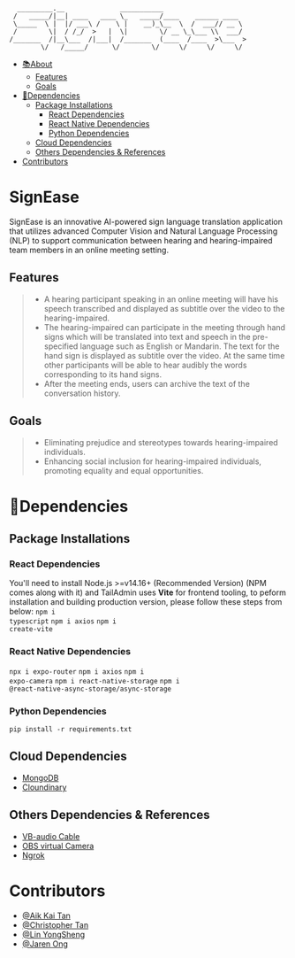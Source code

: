 ```
  _________.__              ___________                     
 /   _____/|__| ____   ____ \_   _____/____    ______ ____  
 \_____  \ |  |/ ___\ /    \ |    __)_\__  \  /  ___// __ \ 
 /        \|  / /_/  >   |  \|        \/ __ \_\___ \\  ___/ 
/_______  /|__\___  /|___|  /_______  (____  /____  >\___  >
        \/   /_____/      \/        \/     \/     \/     \/
```
- [📚About](#signease)
  - [Features](#features)
  - [Goals](#goals)
- [🔗Dependencies](#dependencies)
  - [Package Installations](#package-installations)
    - [React Dependencies](#react-dependencies)
    - [React Native Dependencies](#react-native-dependencies)
    - [Python Dependencies](#python-dependencies)
  - [Cloud Dependencies](#cloud-dependencies)
  - [Others Dependencies \& References](#others-dependencies--references)
- [Contributors](#contributors)

# SignEase
SignEase is an innovative AI-powered sign language translation application that utilizes advanced Computer Vision and Natural Language Processing (NLP) to support communication between hearing and hearing-impaired team members in an online meeting setting. 
## Features
>	- A hearing participant speaking in an online meeting will have his speech transcribed and displayed as subtitle over the video to the hearing-impaired.
>	- The hearing-impaired can participate in the meeting through hand signs which will be translated into text and speech in the pre-specified language such as English or Mandarin. The text for the hand sign is displayed as subtitle over the video. At the same time other participants will be able to hear audibly the words corresponding to its hand signs.
>	- After the meeting ends, users can archive the text of the conversation history.
## Goals
> - Eliminating prejudice and stereotypes towards hearing-impaired individuals.
> - Enhancing social inclusion for hearing-impaired individuals, promoting equality and equal opportunities.

# 🔗Dependencies
## Package Installations
### React Dependencies
You'll need to install Node.js >=v14.16+ (Recommended Version) (NPM comes along with it) and TailAdmin uses **Vite** for frontend tooling, to peform installation and building production version, please follow these steps from below:
   <code>npm i typescript</code>
   <code>npm i axios</code>
   <code>npm i create-vite</code>
### React Native Dependencies
  <code>npx i expo-router</code>
  <code>npm i axios</code>
  <code>npm i expo-camera</code>
  <code>npm i react-native-storage</code>
  <code>npm i @react-native-async-storage/async-storage</code>
### Python Dependencies
  <code>pip install -r requirements.txt</code>
  
## Cloud Dependencies
- [MongoDB](https://cloud.mongodb.com/)
- [Cloundinary](https://cloudinary.com/)

## Others Dependencies & References
- [VB-audio Cable](https://vb-audio.com/)
- [OBS virtual Camera](https://obsproject.com/forum/resources/obs-virtualcam.539/)
- [Ngrok](https://ngrok.com/)

# Contributors
- [@Aik Kai Tan](mailto:aikkainbss2020@gmail.com)
- [@Christopher Tan](mailto:jxnyong@gmail.com)
- [@Lin YongSheng](mailto:andrewlinyongsheng@gmail.com)
- [@Jaren Ong](mailto:jarenng65@gmail.com)


    
